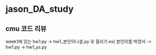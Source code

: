# jason_DA_study

## cmu 코드 리뷰
week1에 있는 hw1.py -> hw1_본인이니셜.py 로 올리기
ex) 본인이름 박영서 -> hw1.py -> hw1_ys.py 
